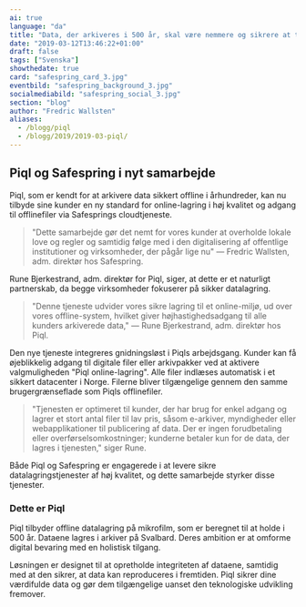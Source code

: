 ```yaml
---
ai: true
language: "da"
title: "Data, der arkiveres i 500 år, skal være nemmere og sikrere at tilgå digitalt"
date: "2019-03-12T13:46:22+01:00"
draft: false
tags: ["Svenska"]
showthedate: true
card: "safespring_card_3.jpg"
eventbild: "safespring_background_3.jpg"
socialmediabild: "safespring_social_3.jpg"
section: "blog"
author: "Fredric Wallsten"
aliases:
  - /blogg/piql
  - /blogg/2019/2019-03-piql/
---
```

## Piql og Safespring i nyt samarbejde

Piql, som er kendt for at arkivere data sikkert offline i århundreder, kan nu tilbyde sine kunder en ny standard for online-lagring i høj kvalitet og adgang til offlinefiler via Safesprings cloudtjeneste.

> "Dette samarbejde gør det nemt for vores kunder at overholde lokale love og regler og samtidig følge med i den digitalisering af offentlige institutioner og virksomheder, der pågår lige nu" — Fredric Wallsten, adm. direktør hos Safespring.

Rune Bjerkestrand, adm. direktør for Piql, siger, at dette er et naturligt partnerskab, da begge virksomheder fokuserer på sikker datalagring.

> "Denne tjeneste udvider vores sikre lagring til et online-miljø, ud over vores offline-system, hvilket giver højhastighedsadgang til alle kunders arkiverede data," — Rune Bjerkestrand, adm. direktør hos Piql.

Den nye tjeneste integreres gnidningsløst i Piqls arbejdsgang. Kunder kan få øjeblikkelig adgang til digitale filer eller arkivpakker ved at aktivere valgmuligheden "Piql online-lagring". Alle filer indlæses automatisk i et sikkert datacenter i Norge. Filerne bliver tilgængelige gennem den samme brugergrænseflade som Piqls offlinefiler.

> "Tjenesten er optimeret til kunder, der har brug for enkel adgang og lagrer et stort antal filer til lav pris, såsom e-arkiver, myndigheder eller webapplikationer til publicering af data. Der er ingen forudbetaling eller overførselsomkostninger; kunderne betaler kun for de data, der lagres i tjenesten," siger Rune.

Både Piql og Safespring er engagerede i at levere sikre datalagringstjenester af høj kvalitet, og dette samarbejde styrker disse tjenester.

### Dette er Piql

Piql tilbyder offline datalagring på mikrofilm, som er beregnet til at holde i 500 år. Dataene lagres i arkiver på Svalbard.
Deres ambition er at omforme digital bevaring med en holistisk tilgang.

Løsningen er designet til at opretholde integriteten af dataene, samtidig med at den sikrer, at data kan reproduceres i fremtiden. Piql sikrer dine værdifulde data og gør dem tilgængelige uanset den teknologiske udvikling fremover.